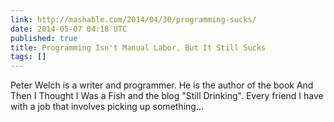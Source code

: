 ```yaml
---
link: http://mashable.com/2014/04/30/programming-sucks/
date: 2014-05-07 04:18 UTC
published: true
title: Programming Isn't Manual Labor, But It Still Sucks
tags: []
---
```


Peter Welch is a writer and programmer. He is the author of the book And Then I Thought I Was a Fish and the blog "Still Drinking". Every friend I have with a job that involves picking up something…
